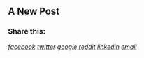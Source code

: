 ## A New Post

<div id="share-box-container">
<h3>Share this:</h3>
<div id="share-box"> 
        <a href="https://www.facebook.com/sharer/sharer.php?u={{ site.url }}{{ page.url }}" onclick="window.open(this.href, 'mywin',
'left=20,top=20,width=500,height=500,toolbar=1,resizable=0'); return false;" ><i class="fa fa-facebook-official fa share-button"> facebook</i></a>
        <a href="https://twitter.com/intent/tweet?text={{ page.title }}&url={{ site.url }}{{ page.url }}" onclick="window.open(this.href, 'mywin',
'left=20,top=20,width=500,height=500,toolbar=1,resizable=0'); return false;"><i class="fa fa-twitter fa share-button"> twitter</i></a>
        <a href="https://plus.google.com/share?url={{ site.url }}{{ page.url }}" onclick="window.open(this.href, 'mywin',
'left=20,top=20,width=500,height=500,toolbar=1,resizable=0'); return false;" ><i class="fa fa-google-plus fa share-button"> google</i></a>
        <a href="http://www.reddit.com/submit?url={{ site.url }}{{ page.url }}" onclick="window.open(this.href, 'mywin',
'left=20,top=20,width=900,height=500,toolbar=1,resizable=0'); return false;" ><i class="fa fa-reddit fa share-button"> reddit</i></a>                           <a href="https://www.linkedin.com/shareArticle?mini=true&url={{ site.url }}{{ page.url }}&title={{ page.title }}&summary={{ page.desc }}&source=webjeda" onclick="window.open(this.href, 'mywin',
'left=20,top=20,width=500,height=500,toolbar=1,resizable=0'); return false;" ><i class="fa fa-linkedin fa share-button"> linkedin</i></a>                         <a href="mailto:?subject={{ page.title }}&amp;body=Check out this site {{ site.url }}{{ page.url }}"><i class="fa fa-envelope fa share-button"> email</i></a>                                  
</div>
</div>
<!-- <style>
.share-button {
    margin: 0px;
    border: 1px solid #D3D6D2;
    color: rgba(43, 177, 243, 0.77);
    padding: 2px 5px 2px 5px;
    
}
i:hover {
    color: #26A65B;
    box-shadow: 0px 2px 4px 0px #e6e6e6, 0 2px 10px 0 rgba(0,0,0,0.12);
    transition: .3s ease-out;
}
</style> -->
